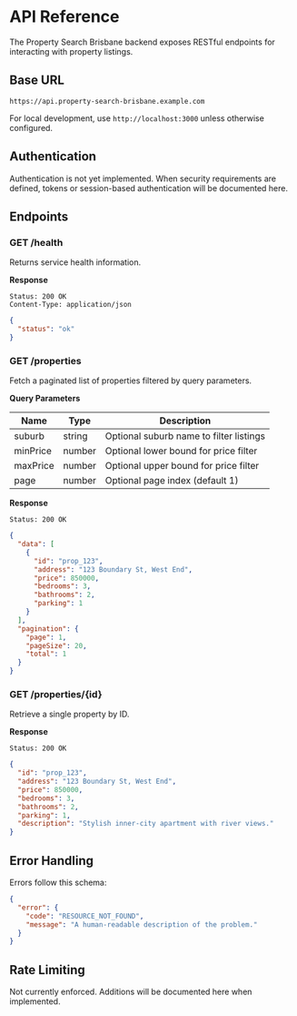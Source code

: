 # API Reference

The Property Search Brisbane backend exposes RESTful endpoints for interacting with property listings.

## Base URL

```
https://api.property-search-brisbane.example.com
```

For local development, use `http://localhost:3000` unless otherwise configured.

## Authentication

Authentication is not yet implemented. When security requirements are defined, tokens or session-based authentication will be documented here.

## Endpoints

### GET /health

Returns service health information.

**Response**

```
Status: 200 OK
Content-Type: application/json
```

```json
{
  "status": "ok"
}
```

### GET /properties

Fetch a paginated list of properties filtered by query parameters.

**Query Parameters**

| Name     | Type   | Description                                      |
|----------|--------|--------------------------------------------------|
| suburb   | string | Optional suburb name to filter listings          |
| minPrice | number | Optional lower bound for price filter            |
| maxPrice | number | Optional upper bound for price filter            |
| page     | number | Optional page index (default 1)                  |

**Response**

```
Status: 200 OK
```

```json
{
  "data": [
    {
      "id": "prop_123",
      "address": "123 Boundary St, West End",
      "price": 850000,
      "bedrooms": 3,
      "bathrooms": 2,
      "parking": 1
    }
  ],
  "pagination": {
    "page": 1,
    "pageSize": 20,
    "total": 1
  }
}
```

### GET /properties/{id}

Retrieve a single property by ID.

**Response**

```
Status: 200 OK
```

```json
{
  "id": "prop_123",
  "address": "123 Boundary St, West End",
  "price": 850000,
  "bedrooms": 3,
  "bathrooms": 2,
  "parking": 1,
  "description": "Stylish inner-city apartment with river views."
}
```

## Error Handling

Errors follow this schema:

```json
{
  "error": {
    "code": "RESOURCE_NOT_FOUND",
    "message": "A human-readable description of the problem."
  }
}
```

## Rate Limiting

Not currently enforced. Additions will be documented here when implemented.
